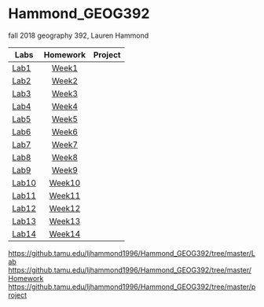 # Hammond_GEOG392
fall 2018 geography 392, Lauren Hammond

|Labs|Homework|Project|
|--------|:--------:|--------:|
|[Lab1](Lab/Week01/README.md)|[Week1](Homework/Week01/README.md)|
|[Lab2](Lab/Week02/README.md)|[Week2](Homework/Week02/README.md)|
|[Lab3](Lab/Week03/README.md)|[Week3](Homework/Week03/README.md)|
|[Lab4](Lab/Week04/README.md)|[Week4](Homework/Week04/README.md)|
|[Lab5](Lab/Week05/README.md)|[Week5](Homework/Week05/README.md)|
|[Lab6](Lab/Week06/README.md)|[Week6](Homework/Week06/README.md)|
|[Lab7](Lab/Week07/README.md)|[Week7](Homework/Week07/README.md)|
|[Lab8](Lab/Week08/README.md)|[Week8](Homework/Week08/README.md)|
|[Lab9](Lab/Week09/README.md)|[Week9](Homework/Week09/README.md)|
|[Lab10](Lab/Week10/README.md)|[Week10](Homework/Week10/README.md)|
|[Lab11](Lab/Week11/README.md)|[Week11](Homework/Week11/README.md)|
|[Lab12](Lab/Week12/README.md)|[Week12](Homework/Week12/README.md)|
|[Lab13](Lab/Week13/README.md)|[Week13](Homework/Week13/README.md)|
|[Lab14](Lab/Week14/README.md)|[Week14](Homework/Week14/README.md)|



https://github.tamu.edu/ljhammond1996/Hammond_GEOG392/tree/master/Lab
https://github.tamu.edu/ljhammond1996/Hammond_GEOG392/tree/master/Homework
https://github.tamu.edu/ljhammond1996/Hammond_GEOG392/tree/master/project
